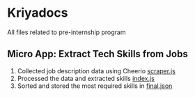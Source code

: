 # Kriyadocs
All files related to pre-internship program
## Micro App: Extract Tech Skills from Jobs
1. Collected job description data using Cheerio [scraper.js](https://github.com/Lakshmipriya0404/Kriyadocs/blob/main/scraper.js)
2. Processed the data and extracted skills [index.js](https://github.com/Lakshmipriya0404/Kriyadocs/blob/main/index.js)
3. Sorted and stored the most required skills in [final.json](https://github.com/Lakshmipriya0404/Kriyadocs/blob/main/final.json)
